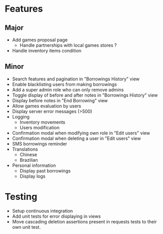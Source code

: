# Features
## Major
* Add games proposal page
    * Handle partnerships with local games stores ?
* Handle inventory items condition
## Minor
* Search features and pagination in "Borrowings History" view
* Enable blacklisting users from making borrowings
* Add a super admin role who can only remove admins
* Toggle display of before and after notes in "Borrowings History" view
* Display before notes in "End Borrowing" view
* Allow games evaluation by users
* Display server error messages (>500)
* Logging
    * Inventory movements
    * Users modification
* Confirmation modal when modifying own role in "Edit users" view
* Confirmation modal when deleting a user in "Edit users" view
* SMS borrowings reminder
* Translations
    * Chinese
    * Brazilian
* Personal information
    * Display past borrowings
    * Display logs
# Testing
* Setup continuous integration
* Add unit tests for error displaying in views
* Move cascading deletion assertions present in requests tests to their own unit test.